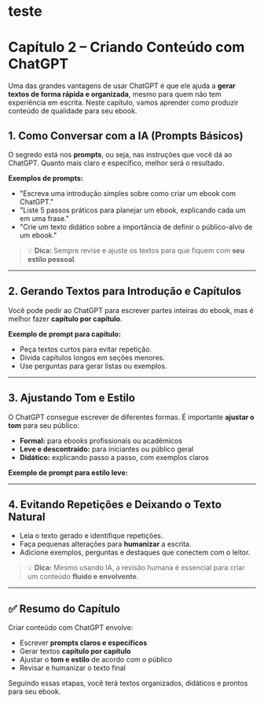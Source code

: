 # teste
# Capítulo 2 – Criando Conteúdo com ChatGPT

Uma das grandes vantagens de usar ChatGPT é que ele ajuda a **gerar textos de forma rápida e organizada**, mesmo para quem não tem experiência em escrita. Neste capítulo, vamos aprender como produzir conteúdo de qualidade para seu ebook.

## 1. Como Conversar com a IA (Prompts Básicos)

O segredo está nos **prompts**, ou seja, nas instruções que você dá ao ChatGPT. Quanto mais claro e específico, melhor será o resultado.

**Exemplos de prompts:**

- "Escreva uma introdução simples sobre como criar um ebook com ChatGPT."  
- "Liste 5 passos práticos para planejar um ebook, explicando cada um em uma frase."  
- "Crie um texto didático sobre a importância de definir o público-alvo de um ebook."

> 💡 **Dica:** Sempre revise e ajuste os textos para que fiquem com **seu estilo pessoal**.

---

## 2. Gerando Textos para Introdução e Capítulos

Você pode pedir ao ChatGPT para escrever partes inteiras do ebook, mas é melhor fazer **capítulo por capítulo**.

**Exemplo de prompt para capítulo:**  


- Peça textos curtos para evitar repetição.  
- Divida capítulos longos em seções menores.  
- Use perguntas para gerar listas ou exemplos.  

---

## 3. Ajustando Tom e Estilo

O ChatGPT consegue escrever de diferentes formas. É importante **ajustar o tom** para seu público:

- **Formal:** para ebooks profissionais ou acadêmicos  
- **Leve e descontraído:** para iniciantes ou público geral  
- **Didático:** explicando passo a passo, com exemplos claros  

**Exemplo de prompt para estilo leve:**  


---

## 4. Evitando Repetições e Deixando o Texto Natural

- Leia o texto gerado e identifique repetições.  
- Faça pequenas alterações para **humanizar** a escrita.  
- Adicione exemplos, perguntas e destaques que conectem com o leitor.

> 💡 **Dica:** Mesmo usando IA, a revisão humana é essencial para criar um conteúdo **fluido e envolvente**.

---

## ✅ Resumo do Capítulo

Criar conteúdo com ChatGPT envolve:

- Escrever **prompts claros e específicos**  
- Gerar textos **capítulo por capítulo**  
- Ajustar o **tom e estilo** de acordo com o público  
- Revisar e humanizar o texto final  

Seguindo essas etapas, você terá textos organizados, didáticos e prontos para seu ebook.

